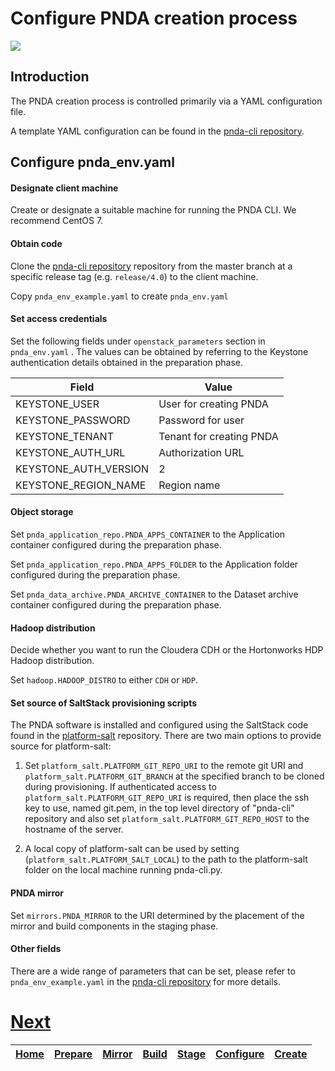 # Configure PNDA creation process

![](../images/breadcrumbs-cfg.jpg)

## Introduction

The PNDA creation process is controlled primarily via a YAML configuration file.

A template YAML configuration can be found in the [pnda-cli repository](https://github.com/pndaproject/pnda-cli). 

## Configure pnda_env.yaml

#### Designate client machine

Create or designate a suitable machine for running the PNDA CLI. We recommend CentOS 7.

#### Obtain code

Clone the [pnda-cli repository](https://github.com/pndaproject/pnda-cli) repository from the master branch at a specific release tag (e.g. ```release/4.0```) to the client machine.

Copy ```pnda_env_example.yaml``` to create ```pnda_env.yaml```

#### Set access credentials

Set the following fields under `openstack_parameters` section in `pnda_env.yaml` . The values can be obtained by referring to the Keystone authentication details obtained in the preparation phase.

| Field | Value |
| --- | --- |
|KEYSTONE_USER| User for creating PNDA |
|KEYSTONE_PASSWORD| Password for user |
|KEYSTONE_TENANT| Tenant for creating PNDA |
|KEYSTONE_AUTH_URL| Authorization URL | 
|KEYSTONE_AUTH_VERSION| 2 |
|KEYSTONE_REGION_NAME| Region name |

#### Object storage

Set `pnda_application_repo.PNDA_APPS_CONTAINER` to the Application container configured during the preparation phase.

Set `pnda_application_repo.PNDA_APPS_FOLDER` to the Application folder configured during the preparation phase.

Set `pnda_data_archive.PNDA_ARCHIVE_CONTAINER` to the Dataset archive container configured during the preparation phase.

#### Hadoop distribution

Decide whether you want to run the Cloudera CDH or the Hortonworks HDP Hadoop distribution.

Set `hadoop.HADOOP_DISTRO` to either `CDH` or `HDP`.

#### Set source of SaltStack provisioning scripts

The PNDA software is installed and configured using the SaltStack code found in the [platform-salt](https://github.com/pndaproject/platform-salt) repository. There are two main options to provide source for platform-salt:

1. Set `platform_salt.PLATFORM_GIT_REPO_URI` to the remote git URI and `platform_salt.PLATFORM_GIT_BRANCH` at the specified branch to be cloned during provisioning.
If authenticated access to `platform_salt.PLATFORM_GIT_REPO_URI` is required, then place the ssh key to use, named git.pem, in the top level directory of "pnda-cli" repository and also set `platform_salt.PLATFORM_GIT_REPO_HOST` to the hostname of the server.

2. A local copy of platform-salt can be used by setting (`platform_salt.PLATFORM_SALT_LOCAL`) to the path to the platform-salt folder on the local machine running pnda-cli.py.

#### PNDA mirror

Set `mirrors.PNDA_MIRROR` to the URI determined by the placement of the mirror and build components in the staging phase.

#### Other fields

There are a wide range of parameters that can be set, please refer to ```pnda_env_example.yaml``` in the [pnda-cli repository](https://github.com/pndaproject/pnda-cli) for more details.

# [Next](CREATE.md)

| [Home](../OVERVIEW.md) | [Prepare](PREPARE.md) | [Mirror](MIRROR.md) | [Build](BUILD.md) | [Stage](STAGE.md) | [Configure](CONFIGURE.md) | [Create](CREATE.md) | 
| --- | --- | --- | --- | --- | --- | --- | 
